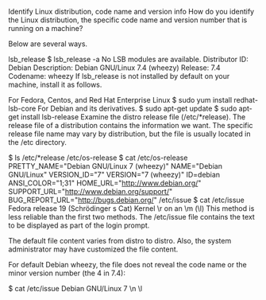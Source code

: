 Identify Linux distribution, code name and version info
How do you identify the Linux distribution, the specific code name and version number that is running on a machine?

Below are several ways.

lsb_release
$ lsb_release -a
No LSB modules are available.
Distributor ID: Debian
Description: Debian GNU/Linux 7.4 (wheezy)
Release: 7.4
Codename: wheezy
If lsb_release is not installed by default on your machine, install it as follows.

For Fedora, Centos, and Red Hat Enterprise Linux
$ sudo yum install redhat-lsb-core
For Debian and its derivatives.
$ sudo apt-get update
$ sudo apt-get install lsb-release
Examine the distro release file (/etc/*release).
The release file of a distribution contains the information we want. The specific release file name may vary by distribution, but the file is usually located in the /etc directory.

$ ls /etc/*release
/etc/os-release
$ cat /etc/os-release
PRETTY_NAME="Debian GNU/Linux 7 (wheezy)"
NAME="Debian GNU/Linux"
VERSION_ID="7"
VERSION="7 (wheezy)"
ID=debian
ANSI_COLOR="1;31"
HOME_URL="http://www.debian.org/"
SUPPORT_URL="http://www.debian.org/support/"
BUG_REPORT_URL="http://bugs.debian.org/"
/etc/issue
$ cat /etc/issue
Fedora release 19 (Schrödinger s Cat)
Kernel \r on an \m (\l)
This method is less reliable than the first two methods. The /etc/issue file contains the text to be displayed as part of the login prompt.

The default file content varies from distro to distro. Also, the system administrator may have customized the file content.

For default Debian wheezy, the file does not reveal the code name or the minor version number (the 4 in 7.4):

$ cat /etc/issue
Debian GNU/Linux 7 \n \l

